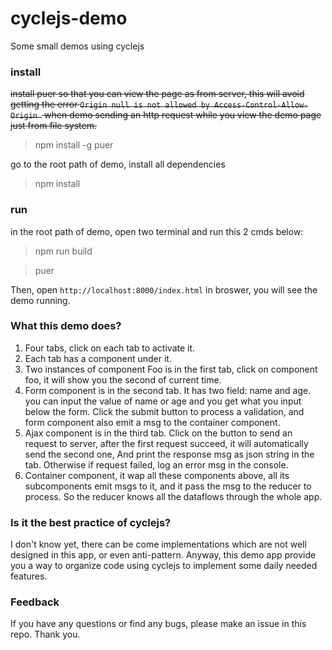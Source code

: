 # cyclejs-demo
Some small demos using cyclejs

### install

<del> install puer so that you can view the page as from server, this will avoid getting the error `Origin null is not allowed by Access-Control-Allow-Origin
` when demo sending an http request while you view the demo page just from file system. </del>

> npm install -g puer

go to the root path of demo, install all dependencies

> npm install

### run

in the root path of demo, open two terminal and run this 2 cmds below:

> npm run build

> puer

Then, open `http://localhost:8000/index.html` in broswer, you will see the demo running.


### What this demo does?

1. Four tabs, click on each tab to activate it.
2. Each tab has a component under it.
3. Two instances of component Foo is in the first tab, click on component foo, it will show you the second of current time.
4. Form component is in the second tab. It has two field: name and age. you can input the value of name or age and you get what you input below the form. Click the submit button to process a validation, and form component also emit a msg to the container component.
5. Ajax component is in the third tab. Click on the button to send an request to server, after the first request succeed, it will automatically send the second one, And print the response msg as json string in the tab. Otherwise if request failed, log an error msg in the console.
6. Container component, it wap all these components above, all its subcomponents emit msgs to it, and it pass the msg to the reducer to process. So the reducer knows all the dataflows through the whole app.

### Is it the best practice of cyclejs?

I don't know yet, there can be come implementations which are not well designed in this app, or even anti-pattern. Anyway, this demo app provide you a way to organize code using cyclejs to implement some daily needed features.

### Feedback

If you have any questions or find any bugs, please make an issue in this repo. Thank you.